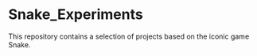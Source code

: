 # Snake_Experiments
 This repository contains a selection of projects based on the iconic game Snake.
